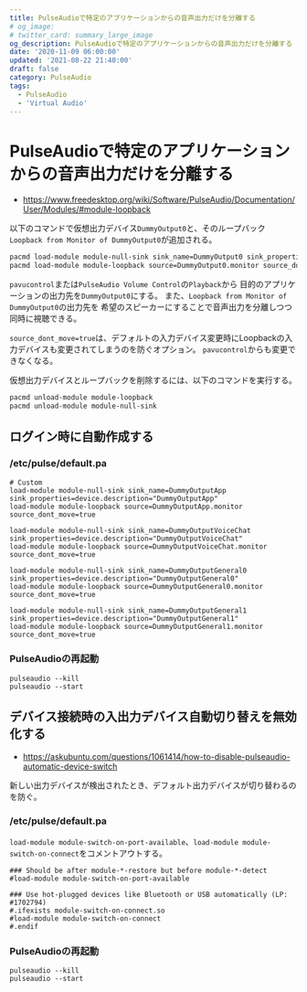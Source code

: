 ```yaml
---
title: PulseAudioで特定のアプリケーションからの音声出力だけを分離する
# og_image:
# twitter_card: summary_large_image
og_description: PulseAudioで特定のアプリケーションからの音声出力だけを分離する
date: '2020-11-09 06:00:00'
updated: '2021-08-22 21:40:00'
draft: false
category: PulseAudio
tags:
  - PulseAudio
  - 'Virtual Audio'
---
```


# PulseAudioで特定のアプリケーションからの音声出力だけを分離する

- <https://www.freedesktop.org/wiki/Software/PulseAudio/Documentation/User/Modules/#module-loopback>

以下のコマンドで仮想出力デバイス`DummyOutput0`と、そのループバック`Loopback from Monitor of DummyOutput0`が追加される。

```bash
pacmd load-module module-null-sink sink_name=DummyOutput0 sink_properties=device.description=DummyOutput0
pacmd load-module module-loopback source=DummyOutput0.monitor source_dont_move=true
```

`pavucontrol`または`PulseAudio Volume Control`の`Playback`から
目的のアプリケーションの出力先を`DummyOutput0`にする。
また、`Loopback from Monitor of DummyOutput0`の出力先を
希望のスピーカーにすることで音声出力を分離しつつ同時に視聴できる。

`source_dont_move=true`は、デフォルトの入力デバイス変更時にLoopbackの入力デバイスも変更されてしまうのを防ぐオプション。
`pavucontrol`からも変更できなくなる。

仮想出力デバイスとループバックを削除するには、以下のコマンドを実行する。

```bash
pacmd unload-module module-loopback
pacmd unload-module module-null-sink
```


## ログイン時に自動作成する
### /etc/pulse/default.pa

```pulseaudio
# Custom
load-module module-null-sink sink_name=DummyOutputApp sink_properties=device.description="DummyOutputApp"
load-module module-loopback source=DummyOutputApp.monitor source_dont_move=true

load-module module-null-sink sink_name=DummyOutputVoiceChat sink_properties=device.description="DummyOutputVoiceChat"
load-module module-loopback source=DummyOutputVoiceChat.monitor source_dont_move=true

load-module module-null-sink sink_name=DummyOutputGeneral0 sink_properties=device.description="DummyOutputGeneral0"
load-module module-loopback source=DummyOutputGeneral0.monitor source_dont_move=true

load-module module-null-sink sink_name=DummyOutputGeneral1 sink_properties=device.description="DummyOutputGeneral1"
load-module module-loopback source=DummyOutputGeneral1.monitor source_dont_move=true
```

### PulseAudioの再起動

```shell
pulseaudio --kill
pulseaudio --start
```

## デバイス接続時の入出力デバイス自動切り替えを無効化する

- <https://askubuntu.com/questions/1061414/how-to-disable-pulseaudio-automatic-device-switch>

新しい出力デバイスが検出されたとき、デフォルト出力デバイスが切り替わるのを防ぐ。

### /etc/pulse/default.pa
`load-module module-switch-on-port-available`、`load-module module-switch-on-connect`をコメントアウトする。

```pulseaudio
### Should be after module-*-restore but before module-*-detect
#load-module module-switch-on-port-available

### Use hot-plugged devices like Bluetooth or USB automatically (LP: #1702794)
#.ifexists module-switch-on-connect.so
#load-module module-switch-on-connect
#.endif
```

### PulseAudioの再起動

```shell
pulseaudio --kill
pulseaudio --start
```
